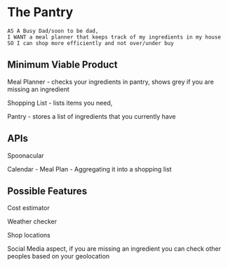 # The Pantry

```
AS A Busy Dad/soon to be dad, 
I WANT a meal planner that keeps track of my ingredients in my house
SO I can shop more efficiently and not over/under buy
```

## Minimum Viable Product
Meal Planner - checks your ingredients in pantry, shows grey if you are missing an ingredient

Shopping List - lists items you need, 

Pantry - stores a list of ingredients that you currently have

## APIs
Spoonacular

Calendar - Meal Plan - Aggregating it into a shopping list


## Possible Features

Cost estimator

Weather checker

Shop locations

Social Media aspect, if you are missing an ingredient you can check other peoples based on your geolocation


<!-- To start with, we need 4 main divs.

The first will be the weekly meal-plan div (possible ID = "mealPlan")
The second will be the the pantry div (possible ID = "pantry")
The third will be the shopping list div (possible ID = "shoppingList")
The fourth will be the recipe box div (possible ID = "recipeBox")

Styling is not super important to start with but we just need id names for those divs. -->